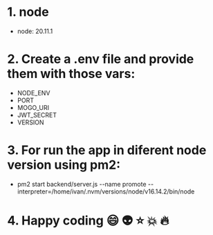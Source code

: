 # 1. node
- node: 20.11.1

# 2. Create a .env file and provide them with those vars:
- NODE_ENV
- PORT
- MOGO_URI
- JWT_SECRET
- VERSION

# 3. For run the app in diferent node version using pm2:
- pm2 start backend/server.js --name promote --interpreter=/home/ivan/.nvm/versions/node/v16.14.2/bin/node

# 4. Happy coding :smile: :alien: :star: :boom: :fire: